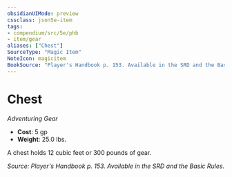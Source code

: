 ```yaml
---
obsidianUIMode: preview
cssclass: json5e-item
tags:
- compendium/src/5e/phb
- item/gear
aliases: ["Chest"]
SourceType: "Magic Item"
NoteIcon: magicitem
BookSource: "Player's Handbook p. 153. Available in the SRD and the Basic Rules."
---
```

# Chest
*Adventuring Gear*  

- **Cost**: 5 gp
- **Weight**: 25.0 lbs.

A chest holds 12 cubic feet or 300 pounds of gear.

*Source: Player's Handbook p. 153. Available in the SRD and the Basic Rules.*